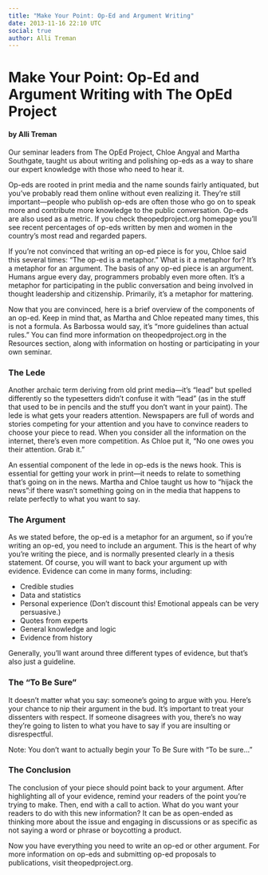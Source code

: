 ```yaml
---
title: "Make Your Point: Op-Ed and Argument Writing"
date: 2013-11-16 22:10 UTC
social: true
author: Alli Treman
---
```


# Make Your Point: Op-Ed and Argument Writing with The OpEd Project
#### by Alli Treman

Our seminar leaders from The OpEd Project, Chloe Angyal and Martha Southgate, taught us about writing and polishing op-eds as a way to share our expert knowledge with those who need to hear it.

Op-eds are rooted in print media and the name sounds fairly antiquated, but you’ve probably read them online without even realizing it. They’re still important—people who publish op-eds are often those who go on to speak more and contribute more knowledge to the public conversation. Op-eds are also used as a metric. If you check theopedproject.org homepage you’ll see recent percentages of op-eds written by men and women in the country’s most read and regarded papers.

If you’re not convinced that writing an op-ed piece is for you, Chloe said this several times: “The op-ed is a metaphor.” What is it a metaphor for? It’s a metaphor for an argument. The basis of any op-ed piece is an argument. Humans argue every day, programmers probably even more often. It’s a metaphor for participating in the public conversation and being involved in thought leadership and citizenship. Primarily, it’s a metaphor for mattering.

Now that you are convinced, here is a brief overview of the components of an op-ed. Keep in mind that, as Martha and Chloe repeated many times, this is not a formula. As Barbossa would say, it’s “more guidelines than actual rules.” You can find more information on theopedproject.org in the Resources section, along with information on hosting or participating in your own seminar.

### The Lede

Another archaic term deriving from old print media—it’s “lead” but spelled differently so the typesetters didn’t confuse it with “lead” (as in the stuff that used to be in pencils and the stuff you don’t want in your paint). The lede is what gets your readers attention. Newspapers are full of words and stories competing for your attention and you have to convince readers to choose your piece to read. When you consider all the information on the internet, there’s even more competition. As Chloe put it, “No one owes you their attention. Grab it.”

An essential component of the lede in op-eds is the news hook. This is essential for getting your work in print—it needs to relate to something that’s going on in the news. Martha and Chloe taught us how to “hijack the news”:if there wasn’t something going on in the media that happens to relate perfectly to what you want to say.

###  The Argument

As we stated before, the op-ed is a metaphor for an argument, so if you’re writing an op-ed, you need to include an argument. This is the heart of why you’re writing the piece, and is normally presented clearly in a thesis statement. Of course, you will want to back your argument up with evidence. Evidence can come in many forms, including:

* Credible studies
* Data and statistics
* Personal experience (Don’t discount this! Emotional appeals can be very persuasive.)
* Quotes from experts
* General knowledge and logic
* Evidence from history

Generally, you’ll want around three different types of evidence, but that’s also just a guideline.

### The “To Be Sure”

It doesn’t matter what you say: someone’s going to argue with you. Here’s your chance to nip their argument in the bud. It’s important to treat your dissenters with respect. If someone disagrees with you, there’s no way they’re going to listen to what you have to say if you are insulting or disrespectful.

Note: You don’t want to actually begin your To Be Sure with “To be sure…”

### The Conclusion

The conclusion of your piece should point back to your argument. After highlighting all of your evidence, remind your readers of the point you’re trying to make. Then, end with a call to action. What do you want your readers to do with this new information? It can be as open-ended as thinking more about the issue and engaging in discussions or as specific as not saying a word or phrase or boycotting a product. 

Now you have everything you need to write an op-ed or other argument. For more information on op-eds and submitting op-ed proposals to publications, visit theopedproject.org.
